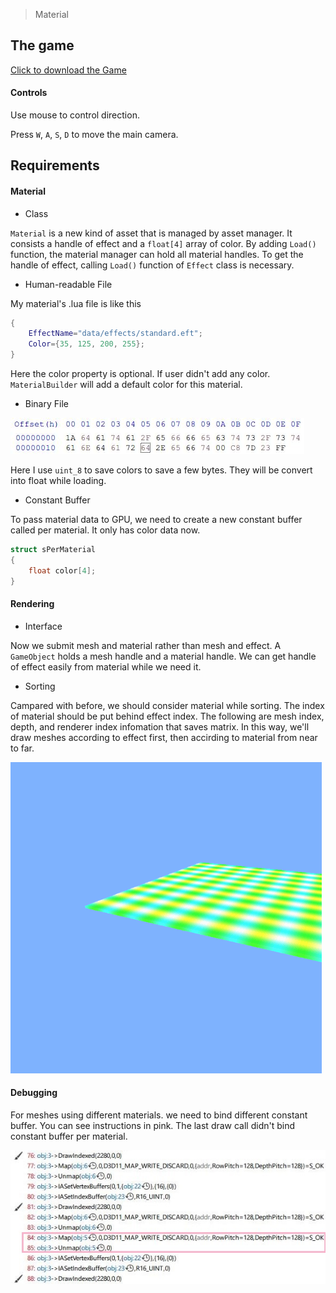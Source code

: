 > Material

## The game
[Click to download the Game](/assets/GA04_Zhitao.zip)

#### Controls

Use mouse to control direction.

Press `W`, `A`, `S`, `D` to move the main camera. 

## Requirements

#### Material

* Class

`Material` is a new kind of asset that is managed by asset manager. It consists a handle of effect and a `float[4]` array of color. By adding `Load()` function, the material manager can hold all material handles. To get the handle of effect, calling `Load()` function of `Effect` class is necessary.
  
* Human-readable File

My material's .lua file is like this
```lua
{
    EffectName="data/effects/standard.eft";
    Color={35, 125, 200, 255};
}
```
Here the color property is optional. If user didn't add any color. `MaterialBuilder` will add a default color for this material.
  
* Binary File

![](/img/in-post/write-up-gra-04/2.JPG)

Here I use `uint_8` to save colors to save a few bytes. They will be convert into float while loading.

* Constant Buffer

To pass material data to GPU, we need to create a new constant buffer called per material. It only has color data now. 
```c++
struct sPerMaterial
{
	float color[4];
}
```

#### Rendering

* Interface
  
Now we submit mesh and material rather than mesh and effect. A `GameObject` holds a mesh handle and a material handle. We can get handle of effect easily from material while we need it.

* Sorting

Campared with before, we should consider material while sorting. The index of material should be put behind effect index. The following are mesh index, depth, and renderer index infomation that saves matrix. In this way, we'll draw meshes according to effect first, then accirding to material from near to far.
  
![](/img/in-post/write-up-gra-04/1.gif)


#### Debugging

For meshes using different materials. we need to bind different constant buffer. You can see instructions in pink. The last draw call didn't bind constant buffer per material.

![](/img/in-post/write-up-gra-04/1.JPG)